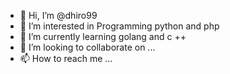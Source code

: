 - 👋 Hi, I’m @dhiro99
- 👀 I’m interested in Programming python and php
- 🌱 I’m currently learning golang and c ++
- 💞️ I’m looking to collaborate on ...
- 📫 How to reach me ...

<!---
dhiro99/dhiro99 is a ✨ special ✨ repository because its `README.md` (this file) appears on your GitHub profile.
You can click the Preview link to take a look at your changes.
--->
